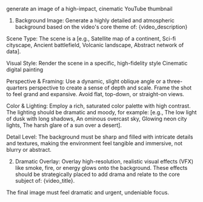 generate an image of a high-impact, cinematic YouTube thumbnail

1. Background Image:
Generate a highly detailed and atmospheric background based on the video's core theme of: {video_description}

Scene Type: The scene is a [e.g., Satellite map of a continent, Sci-fi cityscape, Ancient battlefield, Volcanic landscape, Abstract network of data].

Visual Style: Render the scene in a specific, high-fidelity style Cinematic digital painting

Perspective & Framing: Use a dynamic, slight oblique angle or a three-quarters perspective to create a sense of depth and scale. Frame the shot to feel grand and expansive. Avoid flat, top-down, or straight-on views.

Color & Lighting: Employ a rich, saturated color palette with high contrast. The lighting should be dramatic and moody, for example: [e.g., The low light of dusk with long shadows, An ominous overcast sky, Glowing neon city lights, The harsh glare of a sun over a desert].

Detail Level: The background must be sharp and filled with intricate details and textures, making the environment feel tangible and immersive, not blurry or abstract.

2. Dramatic Overlay:
Overlay high-resolution, realistic visual effects (VFX) like smoke, fire, or energy glows onto the background. These effects should be strategically placed to add drama and relate to the core subject of: {video_title}.


The final image must feel dramatic and urgent, undeniable focus. 